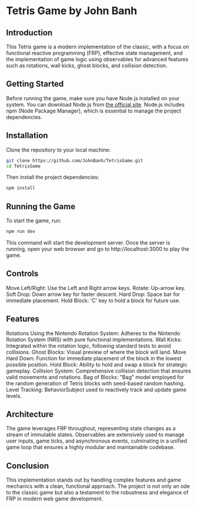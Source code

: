# Tetris Game by John Banh

## Introduction
This Tetris game is a modern implementation of the classic, with a focus on functional reactive programming (FRP), effective state management, and the implementation of game logic using observables for advanced features such as rotations, wall kicks, ghost blocks, and collision detection.

## Getting Started
Before running the game, make sure you have Node.js installed on your system. You can download Node.js from [the official site](https://nodejs.org/). Node.js includes npm (Node Package Manager), which is essential to manage the project dependencies.

## Installation
Clone the repository to your local machine:

```sh
git clone https://github.com/JohnBanh/TetrisGame.git
cd TetrisGame

```

Then install the project dependencies:
```sh
npm install
```

## Running the Game
To start the game, run:
```sh
npm run dev
```
This command will start the development server. Once the server is running, open your web browser and go to http://localhost:3000 to play the game.

## Controls
Move Left/Right: Use the Left and Right arrow keys.
Rotate: Up-arrow key.
Soft Drop: Down arrow key for faster descent.
Hard Drop: Space bar for immediate placement.
Hold Block: 'C' key to hold a block for future use.

## Features
Rotations Using the Nintendo Rotation System: Adheres to the Nintendo Rotation System (NRS) with pure functional implementations.
Wall Kicks: Integrated within the rotation logic, following standard tests to avoid collisions.
Ghost Blocks: Visual preview of where the block will land.
Move Hard Down: Function for immediate placement of the block in the lowest possible position.
Hold Block: Ability to hold and swap a block for strategic gameplay.
Collision System: Comprehensive collision detection that ensures valid movements and rotations.
Bag of Blocks: "Bag" model employed for the random generation of Tetris blocks with seed-based random hashing.
Level Tracking: BehaviorSubject used to reactively track and update game levels.

## Architecture
The game leverages FRP throughout, representing state changes as a stream of immutable states. Observables are extensively used to manage user inputs, game ticks, and asynchronous events, culminating in a unified game loop that ensures a highly modular and maintainable codebase.

## Conclusion
This implementation stands out by handling complex features and game mechanics with a clean, functional approach. The project is not only an ode to the classic game but also a testament to the robustness and elegance of FRP in modern web game development.
